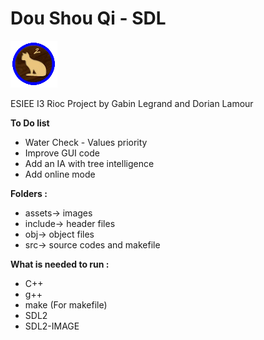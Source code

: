 # Dou Shou Qi - SDL
![Image](./assets/chatB.bmp)

 ESIEE I3 Rioc Project by Gabin Legrand and Dorian Lamour

**To Do list**

* Water Check - Values priority
* Improve GUI code
* Add an IA with tree intelligence
* Add online mode

**Folders :**

* assets-> images
* include-> header files
* obj-> object files
* src-> source codes and makefile

**What is needed to run :**

* C++
* g++
* make (For makefile)
* SDL2
* SDL2-IMAGE